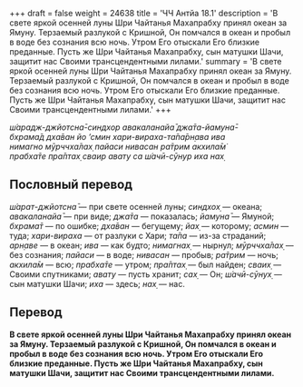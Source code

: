 +++
draft = false
weight = 24638
title = 'ЧЧ Антйа 18.1'
description = 'В свете яркой осенней луны Шри Чайтанья Махапрабху принял океан за Ямуну. Терзаемый разлукой с Кришной, Он помчался в океан и пробыл в воде без сознания всю ночь. Утром Его отыскали Его близкие преданные. Пусть же Шри Чайтанья Махапрабху, сын матушки Шачи, защитит нас Своими трансцендентными лилами.'
summary = 'В свете яркой осенней луны Шри Чайтанья Махапрабху принял океан за Ямуну. Терзаемый разлукой с Кришной, Он помчался в океан и пробыл в воде без сознания всю ночь. Утром Его отыскали Его близкие преданные. Пусть же Шри Чайтанья Махапрабху, сын матушки Шачи, защитит нас Своими трансцендентными лилами.'
+++

_ш́арадж-джйотсна̄-синдхор авакаланайа̄ джа̄та-йамуна̄-  
бхрама̄д дха̄ван йо ’смин хари-вираха-та̄па̄рн̣ава ива  
нимагно мӯрччха̄лах̣ пайаси нивасан ра̄трим акхила̄м̇  
прабха̄те пра̄птах̣ сваир авату са ш́ачӣ-сӯнур иха нах̣_

## Пословный перевод

_ш́арат_\-_джйотсна̄_ — при свете осенней луны; _синдхох̣_ — океана; _авакаланайа̄_ — при виде; _джа̄та_ — показалась; _йамуна̄_ — Ямуной; _бхрама̄т_ — по ошибке; _дха̄ван_ — бегущему; _йах̣_ — которому; _асмин_ — туда; _хари_\-_вираха_ — от разлуки с Хари; _та̄па_ — из-за страданий; _арн̣аве_ — в океан; _ива_ — как будто; _нимагнах̣_ — нырнул; _мӯрччха̄лах̣_ — без сознания; _пайаси_ — в воде; _нивасан_ — пробыв; _ра̄трим_ — ночь; _акхила̄м_ — всю; _прабха̄те_ — утром; _пра̄птах̣_ — был найден; _сваих̣_ — Своими спутниками; _авату_ — пусть хранит; _сах̣_ — Он; _ш́ачӣ_\-_сӯнух̣_ — сын матушки Шачи; _иха_ — здесь; _нах̣_ — нас.

## Перевод

**В свете яркой осенней луны Шри Чайтанья Махапрабху принял океан за Ямуну. Терзаемый разлукой с Кришной, Он помчался в океан и пробыл в воде без сознания всю ночь. Утром Его отыскали Его близкие преданные. Пусть же Шри Чайтанья Махапрабху, сын матушки Шачи, защитит нас Своими трансцендентными лилами.**
